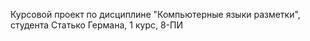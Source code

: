 Курсовой проект по дисциплине "Компьютерные языки разметки", студента Статько Германа, 1 курс, 8-ПИ
